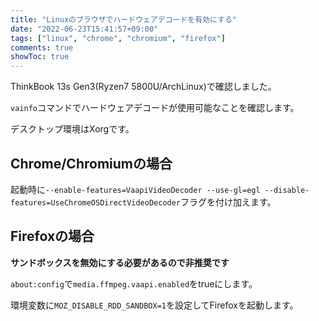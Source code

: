 ```yaml
---
title: "Linuxのブラウザでハードウェアデコードを有効にする"
date: "2022-06-23T15:41:57+09:00"
tags: ["linux", "chrome", "chromium", "firefox"]
comments: true
showToc: true
---
```

ThinkBook 13s Gen3(Ryzen7 5800U/ArchLinux)で確認しました。

`vainfo`コマンドでハードウェアデコードが使用可能なことを確認します。

デスクトップ環境はXorgです。

## Chrome/Chromiumの場合

起動時に`--enable-features=VaapiVideoDecoder --use-gl=egl --disable-features=UseChromeOSDirectVideoDecoder`フラグを付け加えます。

## Firefoxの場合

**サンドボックスを無効にする必要があるので非推奨です**

`about:config`で`media.ffmpeg.vaapi.enabled`をtrueにします。

環境変数に`MOZ_DISABLE_RDD_SANDBOX=1`を設定してFirefoxを起動します。